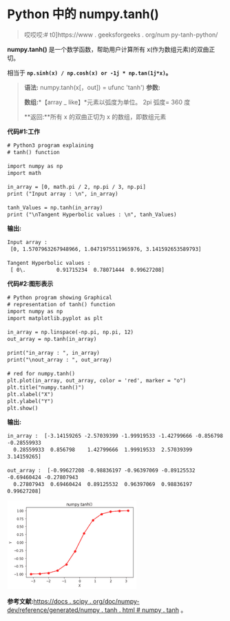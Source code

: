 # Python 中的 numpy.tanh()

> 哎哎哎:# t0]https://www . geeksforgeeks . org/num py-tanh-python/

**numpy.tanh()** 是一个数学函数，帮助用户计算所有 x(作为数组元素)的双曲正切。

相当于 **`np.sinh(x) / np.cosh(x) or -1j * np.tan(1j*x)`。**

> **语法:** numpy.tanh(x[，out]) = ufunc 'tanh')
> **参数:**
> 
> **数组:***【array _ like】*元素以弧度为单位。
> 2pi 弧度= 360 度
> 
> **返回:**所有 x 的双曲正切为 x 的数组，即数组元素

**代码#1:工作**

```
# Python3 program explaining
# tanh() function

import numpy as np
import math

in_array = [0, math.pi / 2, np.pi / 3, np.pi]
print ("Input array : \n", in_array)

tanh_Values = np.tanh(in_array)
print ("\nTangent Hyperbolic values : \n", tanh_Values)
```

**输出:**

```
Input array : 
 [0, 1.5707963267948966, 1.0471975511965976, 3.141592653589793]

Tangent Hyperbolic values : 
 [ 0\.          0.91715234  0.78071444  0.99627208]

```

**代码#2:图形表示**

```
# Python program showing Graphical
# representation of tanh() function
import numpy as np
import matplotlib.pyplot as plt

in_array = np.linspace(-np.pi, np.pi, 12)
out_array = np.tanh(in_array)

print("in_array : ", in_array)
print("\nout_array : ", out_array)

# red for numpy.tanh()
plt.plot(in_array, out_array, color = 'red', marker = "o")
plt.title("numpy.tanh()")
plt.xlabel("X")
plt.ylabel("Y")
plt.show()
```

**输出:**

```
in_array :  [-3.14159265 -2.57039399 -1.99919533 -1.42799666 -0.856798   -0.28559933
  0.28559933  0.856798    1.42799666  1.99919533  2.57039399  3.14159265]

out_array :  [-0.99627208 -0.98836197 -0.96397069 -0.89125532 -0.69460424 -0.27807943
  0.27807943  0.69460424  0.89125532  0.96397069  0.98836197  0.99627208]
```

![](img/8175e0c7257eb542b27bdfa797e6457d.png)

**参考文献:**[https://docs . scipy . org/doc/numpy-dev/reference/generated/numpy . tanh . html # numpy . tanh](https://docs.scipy.org/doc/numpy-dev/reference/generated/numpy.tanh.html#numpy.tanh)
。
